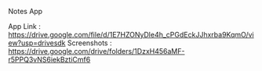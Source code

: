 Notes App 



App Link : https://drive.google.com/file/d/1E7HZONyDle4h_cPGdEckJJhxrba9KqmO/view?usp=drivesdk
Screenshots : https://drive.google.com/drive/folders/1DzxH456aMF-r5PPQ3vNS6iekBztiCmf6
